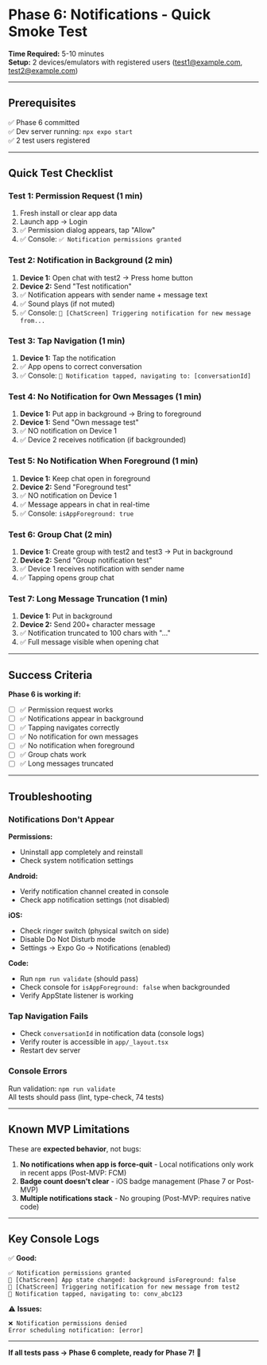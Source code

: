 # Phase 6: Notifications - Quick Smoke Test

**Time Required:** 5-10 minutes  
**Setup:** 2 devices/emulators with registered users (test1@example.com, test2@example.com)

---

## Prerequisites

✅ Phase 6 committed  
✅ Dev server running: `npx expo start`  
✅ 2 test users registered  

---

## Quick Test Checklist

### Test 1: Permission Request (1 min)
1. Fresh install or clear app data
2. Launch app → Login
3. ✅ Permission dialog appears, tap "Allow"
4. ✅ Console: `✅ Notification permissions granted`

### Test 2: Notification in Background (2 min)
1. **Device 1:** Open chat with test2 → Press home button
2. **Device 2:** Send "Test notification"
3. ✅ Notification appears with sender name + message text
4. ✅ Sound plays (if not muted)
5. ✅ Console: `🔔 [ChatScreen] Triggering notification for new message from...`

### Test 3: Tap Navigation (1 min)
1. **Device 1:** Tap the notification
2. ✅ App opens to correct conversation
3. ✅ Console: `📱 Notification tapped, navigating to: [conversationId]`

### Test 4: No Notification for Own Messages (1 min)
1. **Device 1:** Put app in background → Bring to foreground
2. **Device 1:** Send "Own message test"
3. ✅ NO notification on Device 1
4. ✅ Device 2 receives notification (if backgrounded)

### Test 5: No Notification When Foreground (1 min)
1. **Device 1:** Keep chat open in foreground
2. **Device 2:** Send "Foreground test"
3. ✅ NO notification on Device 1
4. ✅ Message appears in chat in real-time
5. ✅ Console: `isAppForeground: true`

### Test 6: Group Chat (2 min)
1. **Device 1:** Create group with test2 and test3 → Put in background
2. **Device 2:** Send "Group notification test"
3. ✅ Device 1 receives notification with sender name
4. ✅ Tapping opens group chat

### Test 7: Long Message Truncation (1 min)
1. **Device 1:** Put in background
2. **Device 2:** Send 200+ character message
3. ✅ Notification truncated to 100 chars with "..."
4. ✅ Full message visible when opening chat

---

## Success Criteria

**Phase 6 is working if:**

- [ ] ✅ Permission request works
- [ ] ✅ Notifications appear in background
- [ ] ✅ Tapping navigates correctly
- [ ] ✅ No notification for own messages
- [ ] ✅ No notification when foreground
- [ ] ✅ Group chats work
- [ ] ✅ Long messages truncated

---

## Troubleshooting

### Notifications Don't Appear

**Permissions:**
- Uninstall app completely and reinstall
- Check system notification settings

**Android:**
- Verify notification channel created in console
- Check app notification settings (not disabled)

**iOS:**
- Check ringer switch (physical switch on side)
- Disable Do Not Disturb mode
- Settings → Expo Go → Notifications (enabled)

**Code:**
- Run `npm run validate` (should pass)
- Check console for `isAppForeground: false` when backgrounded
- Verify AppState listener is working

### Tap Navigation Fails

- Check `conversationId` in notification data (console logs)
- Verify router is accessible in `app/_layout.tsx`
- Restart dev server

### Console Errors

Run validation: `npm run validate`  
All tests should pass (lint, type-check, 74 tests)

---

## Known MVP Limitations

These are **expected behavior**, not bugs:

1. **No notifications when app is force-quit** - Local notifications only work in recent apps (Post-MVP: FCM)
2. **Badge count doesn't clear** - iOS badge management (Phase 7 or Post-MVP)
3. **Multiple notifications stack** - No grouping (Post-MVP: requires native code)

---

## Key Console Logs

✅ **Good:**
```
✅ Notification permissions granted
📱 [ChatScreen] App state changed: background isForeground: false
🔔 [ChatScreen] Triggering notification for new message from test2
📱 Notification tapped, navigating to: conv_abc123
```

⚠️ **Issues:**
```
❌ Notification permissions denied
Error scheduling notification: [error]
```

---

**If all tests pass → Phase 6 complete, ready for Phase 7!** 🎉
